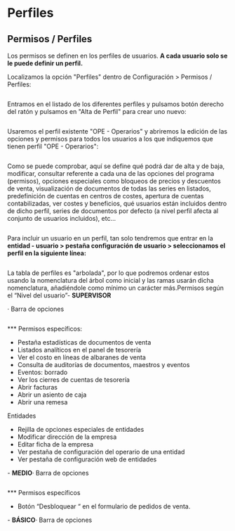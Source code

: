 # Perfiles

## Permisos / Perfiles

Los permisos se definen en los perfiles de usuarios. **A cada usuario solo se le puede definir un perfil.**

Localizamos la opción "Perfiles" dentro de Configuración > Permisos / Perfiles:

<figure><img src="../../../.gitbook/assets/imagen (11) (3) (1).png" alt=""><figcaption></figcaption></figure>

Entramos en el listado de los diferentes perfiles y pulsamos botón derecho del ratón y pulsamos en "Alta de Perfil" para crear uno nuevo:

<figure><img src="../../../.gitbook/assets/imagen (13) (3).png" alt=""><figcaption></figcaption></figure>

Usaremos el perfil existente "OPE - Operarios" y abriremos la edición de las opciones y permisos para todos los usuarios a los que indiquemos que tienen perfil "OPE - Operarios":

<figure><img src="../../../.gitbook/assets/imagen (1) (1) (4) (2).png" alt=""><figcaption></figcaption></figure>

Como se puede comprobar, aquí se define qué podrá dar de alta y de baja, modificar, consultar referente a cada una de las opciones del programa (permisos), opciones especiales como bloqueos de precios y descuentos de venta, visualización de documentos de todas las series en listados, predefinición de cuentas en centros de costes, apertura de cuentas contabilizadas, ver costes y beneficios, qué usuarios están incluidos dentro de dicho perfil, series de documentos por defecto (a nivel perfil afecta al conjunto de usuarios incluidos), etc...

<figure><img src="../../../.gitbook/assets/imagen (16) (1) (2).png" alt=""><figcaption></figcaption></figure>

Para incluir un usuario en un perfil, tan solo tendremos que entrar en la **entidad - usuario > pestaña configuración de usuario > seleccionamos el perfil en la siguiente línea:**

<figure><img src="../../../.gitbook/assets/imagen (15) (5).png" alt=""><figcaption></figcaption></figure>

La tabla de perfiles es "arbolada", por lo que podremos ordenar estos usando la nomenclatura del árbol como inicial y las ramas usarán dicha nomenclatura, añadiéndole como mínimo un carácter más.Permisos según el “Nivel del usuario”- **SUPERVISOR**

· Barra de opciones

<figure><img src="../../../.gitbook/assets/imagen (17) (3).png" alt=""><figcaption></figcaption></figure>

\*\*\* Permisos específicos:

* Pestaña estadísticas de documentos de venta
* Listados analíticos en el panel de tesorería
* Ver el costo en líneas de albaranes de venta
* Consulta de auditorías de documentos, maestros y eventos
* Eventos: borrado
* Ver los cierres de cuentas de tesorería
* Abrir facturas
* Abrir un asiento de caja
* Abrir una remesa

Entidades

* Rejilla de opciones especiales de entidades
* Modificar dirección de la empresa
* Editar ficha de la empresa
* Ver pestaña de configuración del operario de una entidad
* Ver pestaña de configuración web de entidades

\- **MEDIO**· Barra de opciones

<figure><img src="../../../.gitbook/assets/imagen (19) (1) (2).png" alt=""><figcaption></figcaption></figure>

\*\*\* Permisos específicos

* Botón “Desbloquear “ en el formulario de pedidos de venta.

\- **BÁSICO**· Barra de opciones

<figure><img src="../../../.gitbook/assets/imagen (18) (2) (2).png" alt=""><figcaption></figcaption></figure>
